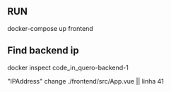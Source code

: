## RUN

docker-compose up frontend

## Find backend ip

docker inspect code_in_quero-backend-1

"IPAddress"
change  ./frontend/src/App.vue || linha 41